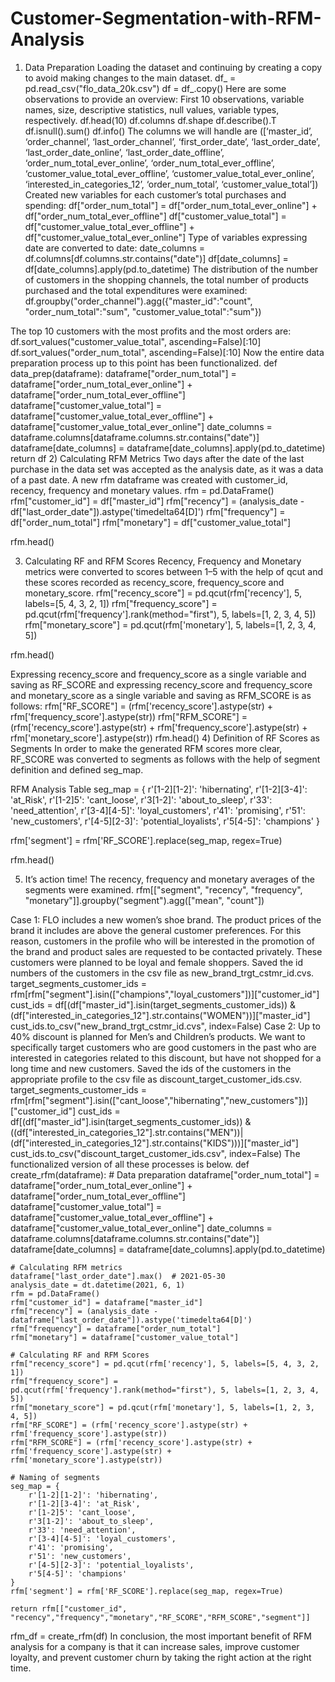 # Customer-Segmentation-with-RFM-Analysis
1) Data Preparation
Loading the dataset and continuing by creating a copy to avoid making changes to the main dataset.
df_ = pd.read_csv("flo_data_20k.csv")
df = df_.copy()
Here are some observations to provide an overview:
First 10 observations, variable names, size, descriptive statistics, null values, variable types, respectively.
df.head(10)
df.columns
df.shape
df.describe().T
df.isnull().sum()
df.info()
The columns we will handle are ([‘master_id’, ‘order_channel’, ‘last_order_channel’, ‘first_order_date’, ‘last_order_date’, ‘last_order_date_online’, ‘last_order_date_offline’, ‘order_num_total_ever_online’, ‘order_num_total_ever_offline’, ‘customer_value_total_ever_offline’, ‘customer_value_total_ever_online’, ‘interested_in_categories_12’, ‘order_num_total’, ‘customer_value_total’])
Created new variables for each customer’s total purchases and spending:
df["order_num_total"] = df["order_num_total_ever_online"] + df["order_num_total_ever_offline"]
df["customer_value_total"] = df["customer_value_total_ever_offline"] + df["customer_value_total_ever_online"]
Type of variables expressing date are converted to date:
date_columns = df.columns[df.columns.str.contains("date")]
df[date_columns] = df[date_columns].apply(pd.to_datetime)
The distribution of the number of customers in the shopping channels, the total number of products purchased and the total expenditures were examined:
df.groupby("order_channel").agg({"master_id":"count",
                                 "order_num_total":"sum",
                                 "customer_value_total":"sum"})

The top 10 customers with the most profits and the most orders are:
df.sort_values("customer_value_total", ascending=False)[:10]
df.sort_values("order_num_total", ascending=False)[:10]
Now the entire data preparation process up to this point has been functionalized.
def data_prep(dataframe):
    dataframe["order_num_total"] = dataframe["order_num_total_ever_online"] + dataframe["order_num_total_ever_offline"]
    dataframe["customer_value_total"] = dataframe["customer_value_total_ever_offline"] + dataframe["customer_value_total_ever_online"]
    date_columns = dataframe.columns[dataframe.columns.str.contains("date")]
    dataframe[date_columns] = dataframe[date_columns].apply(pd.to_datetime)
    return df
2) Calculating RFM Metrics
Two days after the date of the last purchase in the data set was accepted as the analysis date, as it was a data of a past date.
A new rfm dataframe was created with customer_id, recency, frequency and monetary values.
rfm = pd.DataFrame()
rfm["customer_id"] = df["master_id"]
rfm["recency"] = (analysis_date - df["last_order_date"]).astype('timedelta64[D]')
rfm["frequency"] = df["order_num_total"]
rfm["monetary"] = df["customer_value_total"]

rfm.head()

3) Calculating RF and RFM Scores
Recency, Frequency and Monetary metrics were converted to scores between 1–5 with the help of qcut and these scores recorded as recency_score, frequency_score and monetary_score.
rfm["recency_score"] = pd.qcut(rfm['recency'], 5, labels=[5, 4, 3, 2, 1])
rfm["frequency_score"] = pd.qcut(rfm['frequency'].rank(method="first"), 5, labels=[1, 2, 3, 4, 5])
rfm["monetary_score"] = pd.qcut(rfm['monetary'], 5, labels=[1, 2, 3, 4, 5])

rfm.head()

Expressing recency_score and frequency_score as a single variable and saving as RF_SCORE and expressing recency_score and frequency_score and monetary_score as a single variable and saving as RFM_SCORE is as follows:
rfm["RF_SCORE"] = (rfm['recency_score'].astype(str) + rfm['frequency_score'].astype(str))
rfm["RFM_SCORE"] = (rfm['recency_score'].astype(str) + rfm['frequency_score'].astype(str) + rfm['monetary_score'].astype(str))
rfm.head()
4) Definition of RF Scores as Segments
In order to make the generated RFM scores more clear, RF_SCORE was converted to segments as follows with the help of segment definition and defined seg_map.

RFM Analysis Table
seg_map = {
    r'[1-2][1-2]': 'hibernating',
    r'[1-2][3-4]': 'at_Risk',
    r'[1-2]5': 'cant_loose',
    r'3[1-2]': 'about_to_sleep',
    r'33': 'need_attention',
    r'[3-4][4-5]': 'loyal_customers',
    r'41': 'promising',
    r'51': 'new_customers',
    r'[4-5][2-3]': 'potential_loyalists',
    r'5[4-5]': 'champions'
}

rfm['segment'] = rfm['RF_SCORE'].replace(seg_map, regex=True)

rfm.head()

5) It’s action time!
The recency, frequency and monetary averages of the segments were examined.
rfm[["segment", "recency", "frequency", "monetary"]].groupby("segment").agg(["mean", "count"])

Case 1: FLO includes a new women’s shoe brand. The product prices of the brand it includes are above the general customer preferences. For this reason, customers in the profile who will be interested in the promotion of the brand and product sales are requested to be contacted privately. These customers were planned to be loyal and female shoppers. Saved the id numbers of the customers in the csv file as new_brand_trgt_cstmr_id.cvs.
target_segments_customer_ids = rfm[rfm["segment"].isin(["champions","loyal_customers"])]["customer_id"]
cust_ids = df[(df["master_id"].isin(target_segments_customer_ids)) &(df["interested_in_categories_12"].str.contains("WOMEN"))]["master_id"]
cust_ids.to_csv("new_brand_trgt_cstmr_id.cvs", index=False)
Case 2: Up to 40% discount is planned for Men’s and Children’s products. We want to specifically target customers who are good customers in the past who are interested in categories related to this discount, but have not shopped for a long time and new customers. Saved the ids of the customers in the appropriate profile to the csv file as discount_target_customer_ids.csv.
target_segments_customer_ids = rfm[rfm["segment"].isin(["cant_loose","hibernating","new_customers"])]["customer_id"]
cust_ids = df[(df["master_id"].isin(target_segments_customer_ids)) & ((df["interested_in_categories_12"].str.contains("MEN"))|(df["interested_in_categories_12"].str.contains("KIDS")))]["master_id"]
cust_ids.to_csv("discount_target_customer_ids.csv", index=False)
The functionalized version of all these processes is below.
def create_rfm(dataframe):
    # Data preparation
    dataframe["order_num_total"] = dataframe["order_num_total_ever_online"] + dataframe["order_num_total_ever_offline"]
    dataframe["customer_value_total"] = dataframe["customer_value_total_ever_offline"] + dataframe["customer_value_total_ever_online"]
    date_columns = dataframe.columns[dataframe.columns.str.contains("date")]
    dataframe[date_columns] = dataframe[date_columns].apply(pd.to_datetime)

    # Calculating RFM metrics
    dataframe["last_order_date"].max()  # 2021-05-30
    analysis_date = dt.datetime(2021, 6, 1)
    rfm = pd.DataFrame()
    rfm["customer_id"] = dataframe["master_id"]
    rfm["recency"] = (analysis_date - dataframe["last_order_date"]).astype('timedelta64[D]')
    rfm["frequency"] = dataframe["order_num_total"]
    rfm["monetary"] = dataframe["customer_value_total"]

    # Calculating RF and RFM Scores
    rfm["recency_score"] = pd.qcut(rfm['recency'], 5, labels=[5, 4, 3, 2, 1])
    rfm["frequency_score"] = pd.qcut(rfm['frequency'].rank(method="first"), 5, labels=[1, 2, 3, 4, 5])
    rfm["monetary_score"] = pd.qcut(rfm['monetary'], 5, labels=[1, 2, 3, 4, 5])
    rfm["RF_SCORE"] = (rfm['recency_score'].astype(str) + rfm['frequency_score'].astype(str))
    rfm["RFM_SCORE"] = (rfm['recency_score'].astype(str) + rfm['frequency_score'].astype(str) + rfm['monetary_score'].astype(str))

    # Naming of segments
    seg_map = {
        r'[1-2][1-2]': 'hibernating',
        r'[1-2][3-4]': 'at_Risk',
        r'[1-2]5': 'cant_loose',
        r'3[1-2]': 'about_to_sleep',
        r'33': 'need_attention',
        r'[3-4][4-5]': 'loyal_customers',
        r'41': 'promising',
        r'51': 'new_customers',
        r'[4-5][2-3]': 'potential_loyalists',
        r'5[4-5]': 'champions'
    }
    rfm['segment'] = rfm['RF_SCORE'].replace(seg_map, regex=True)

    return rfm[["customer_id", "recency","frequency","monetary","RF_SCORE","RFM_SCORE","segment"]]

rfm_df = create_rfm(df)
In conclusion, the most important benefit of RFM analysis for a company is that it can increase sales, improve customer loyalty, and prevent customer churn by taking the right action at the right time.

